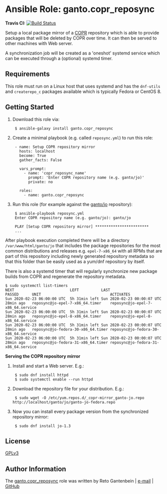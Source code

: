 Ansible Role: ganto.copr_reposync
=================================

**Travis CI:** [![Build Status](https://travis-ci.org/ganto/ansible-copr_reposync.svg?branch=master)](https://travis-ci.org/ganto/ansible-copr_reposync)

Setup a local package mirror of a [COPR](https://copr.fedorainfracloud.org/coprs/) repository which is able to provide packages that will be deleted by COPR over time. It can then be served to other machines with Web server.

A synchronization job will be created as a 'oneshot' systemd service which can be executed through a (optional) systemd timer.


Requirements
------------

This role must run on a Linux host that uses systemd and has the `dnf-utils` and `createrepo_c` packages available which is typically Fedora or CentOS 8.


Getting Started
---------------

1. Download this role via:

        $ ansible-galaxy install ganto.copr_reposync


2. Create a minimal playbook (e.g. called `reposync.yml`) to run this role:

        - name: Setup COPR repository mirror
          hosts: localhost
          become: True
          gather_facts: False
          
          vars_prompt:
            - name: 'copr_reposync_name'
              prompt: 'Enter COPR repository name (e.g. ganto/jo)'
              private: no
          
          roles:
            - name: ganto.copr_reposync

3. Run this role (for example against the [ganto/jo](https://copr.fedorainfracloud.org/coprs/ganto/jo/) repository):

        $ ansible-playbook reposync.yml
        Enter COPR repository name (e.g. ganto/jo): ganto/jo
        
        PLAY [Setup COPR repository mirror] ************************
        ...

After playbook execution completed there will be a directory `/var/www/html/ganto/jo` that includes the package repositories for the most common distributions and releases e.g. `epel-7-x86_64` with all RPMs that are part of this repository including newly generated repository metadata so that this folder than be easily used as a yum/dnf repository by itself.

There is also a systemd timer that will regularly synchronize new package builds from COPR and regenerate the repository metadata.

    $ sudo systemctl list-timers
    NEXT                         LEFT          LAST                         PASSED      UNIT                               ACTIVATES
    Sun 2020-02-23 06:00:00 UTC  5h 31min left Sun 2020-02-23 00:00:07 UTC  28min ago   reposync@jo-epel-7-x86_64.timer    reposync@jo-epel-7-x86_64.service
    Sun 2020-02-23 06:00:00 UTC  5h 31min left Sun 2020-02-23 00:00:07 UTC  28min ago   reposync@jo-epel-8-x86_64.timer    reposync@jo-epel-8-x86_64.service
    Sun 2020-02-23 06:00:00 UTC  5h 31min left Sun 2020-02-23 00:00:07 UTC  28min ago   reposync@jo-fedora-30-x86_64.timer reposync@jo-fedora-30-x86_64.service
    Sun 2020-02-23 06:00:00 UTC  5h 31min left Sun 2020-02-23 00:00:07 UTC  28min ago   reposync@jo-fedora-31-x86_64.timer reposync@jo-fedora-31-x86_64.service


**Serving the COPR repository mirror**

1. Install and start a Web server. E.g.:

        $ sudo dnf install httpd
        $ sudo systemctl enable --run httpd

2. Download the repository file for your distribution. E.g.:

        $ sudo wget -O /etc/yum.repos.d/_copr-mirror_ganto-jo.repo http://localhost/ganto/jo/ganto-jo-fedora.repo

3. Now you can install every package version from the synchronized repository mirror:

        $ sudo dnf install jo-1.3


License
-------

[GPLv3](https://tldrlegal.com/license/gnu-general-public-license-v3-%28gpl-3%29)

Author Information
------------------

The [ganto.copr_reposync](https://galaxy.ansible.com/ganto/copr_reposync) role was written by Reto Gantenbein | [e-mail](mailto:reto.gantenbein@linuxmonk.ch) | [GitHub](https://github.com/ganto)
